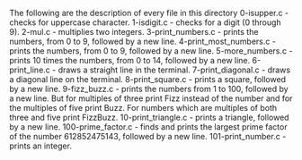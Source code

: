 The following are the description of every file in this directory
0-isupper.c - checks for uppercase character.
1-isdigit.c -  checks for a digit (0 through 9).
2-mul.c -  multiplies two integers.
3-print_numbers.c - prints the numbers, from 0 to 9, followed by a new line.
4-print_most_numbers.c - prints the numbers, from 0 to 9, followed by a new line.
5-more_numbers.c -  prints 10 times the numbers, from 0 to 14, followed by a new line.
6-print_line.c - draws a straight line in the terminal.
7-print_diagonal.c - draws a diagonal line on the terminal.
8-print_square.c - prints a square, followed by a new line.
9-fizz_buzz.c - prints the numbers from 1 to 100, followed by a new line. But for multiples of three print Fizz instead of the number and for the multiples of five print Buzz. For numbers which are multiples of both three and five print FizzBuzz.
10-print_triangle.c - prints a triangle, followed by a new line.
100-prime_factor.c - finds and prints the largest prime factor of the number 612852475143, followed by a new line.
101-print_number.c - prints an integer.
